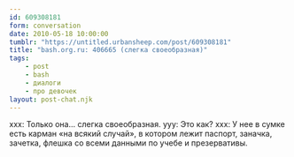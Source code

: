 ```yaml
---
id: 609308181
form: conversation
date: 2010-05-18 10:00:00
tumblr: "https://untitled.urbansheep.com/post/609308181"
title: "bash.org.ru: 406665 (слегка своеобразная)"
tags:
    - post
    - bash
    - диалоги
    - про девочек
layout: post-chat.njk
---
```


ххх: Только она... слегка своеобразная.
ууу: Это как?
ххх: У нее в сумке есть карман «на всякий случай», в котором лежит паспорт, заначка, зачетка, флешка со всеми данными по учебе и презервативы.

